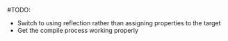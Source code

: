 #TODO:

- Switch to using reflection rather than assigning properties to the target
- Get the compile process working properly